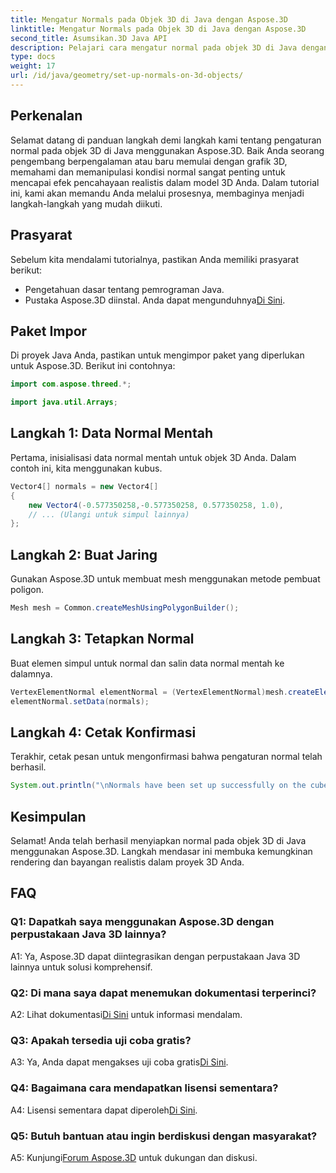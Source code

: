 ```yaml
---
title: Mengatur Normals pada Objek 3D di Java dengan Aspose.3D
linktitle: Mengatur Normals pada Objek 3D di Java dengan Aspose.3D
second_title: Asumsikan.3D Java API
description: Pelajari cara mengatur normal pada objek 3D di Java dengan Aspose.3D. Tingkatkan grafis Anda dengan tutorial komprehensif ini.
type: docs
weight: 17
url: /id/java/geometry/set-up-normals-on-3d-objects/
---
```

## Perkenalan

Selamat datang di panduan langkah demi langkah kami tentang pengaturan normal pada objek 3D di Java menggunakan Aspose.3D. Baik Anda seorang pengembang berpengalaman atau baru memulai dengan grafik 3D, memahami dan memanipulasi kondisi normal sangat penting untuk mencapai efek pencahayaan realistis dalam model 3D Anda. Dalam tutorial ini, kami akan memandu Anda melalui prosesnya, membaginya menjadi langkah-langkah yang mudah diikuti.

## Prasyarat

Sebelum kita mendalami tutorialnya, pastikan Anda memiliki prasyarat berikut:

- Pengetahuan dasar tentang pemrograman Java.
-  Pustaka Aspose.3D diinstal. Anda dapat mengunduhnya[Di Sini](https://releases.aspose.com/3d/java/).

## Paket Impor

Di proyek Java Anda, pastikan untuk mengimpor paket yang diperlukan untuk Aspose.3D. Berikut ini contohnya:

```java
import com.aspose.threed.*;

import java.util.Arrays;
```

## Langkah 1: Data Normal Mentah

Pertama, inisialisasi data normal mentah untuk objek 3D Anda. Dalam contoh ini, kita menggunakan kubus.

```java
Vector4[] normals = new Vector4[]
{
    new Vector4(-0.577350258,-0.577350258, 0.577350258, 1.0),
    // ... (Ulangi untuk simpul lainnya)
};

```

## Langkah 2: Buat Jaring

Gunakan Aspose.3D untuk membuat mesh menggunakan metode pembuat poligon.

```java
Mesh mesh = Common.createMeshUsingPolygonBuilder();
```

## Langkah 3: Tetapkan Normal

Buat elemen simpul untuk normal dan salin data normal mentah ke dalamnya.

```java
VertexElementNormal elementNormal = (VertexElementNormal)mesh.createElement(VertexElementType.NORMAL, MappingMode.CONTROL_POINT, ReferenceMode.DIRECT);
elementNormal.setData(normals);
```

## Langkah 4: Cetak Konfirmasi

Terakhir, cetak pesan untuk mengonfirmasi bahwa pengaturan normal telah berhasil.

```java
System.out.println("\nNormals have been set up successfully on the cube.");
```

## Kesimpulan

Selamat! Anda telah berhasil menyiapkan normal pada objek 3D di Java menggunakan Aspose.3D. Langkah mendasar ini membuka kemungkinan rendering dan bayangan realistis dalam proyek 3D Anda.

## FAQ

### Q1: Dapatkah saya menggunakan Aspose.3D dengan perpustakaan Java 3D lainnya?

A1: Ya, Aspose.3D dapat diintegrasikan dengan perpustakaan Java 3D lainnya untuk solusi komprehensif.

### Q2: Di mana saya dapat menemukan dokumentasi terperinci?

 A2: Lihat dokumentasi[Di Sini](https://reference.aspose.com/3d/java/) untuk informasi mendalam.

### Q3: Apakah tersedia uji coba gratis?

 A3: Ya, Anda dapat mengakses uji coba gratis[Di Sini](https://releases.aspose.com/).

### Q4: Bagaimana cara mendapatkan lisensi sementara?

 A4: Lisensi sementara dapat diperoleh[Di Sini](https://purchase.aspose.com/temporary-license/).

### Q5: Butuh bantuan atau ingin berdiskusi dengan masyarakat?

A5: Kunjungi[Forum Aspose.3D](https://forum.aspose.com/c/3d/18) untuk dukungan dan diskusi.